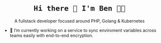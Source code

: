 <h1 align="center">
  <code>Hi there 👋 I'm Ben 👨‍💻</code>
</h1>

<p align="center">A fullstack developer focused around PHP, Golang & Kubernetes</p>

- 🔭 I’m currently working on a service to sync enviroment variables across teams easily with end-to-end encryption.

<!--
**mrbenosborne/mrbenosborne** is a ✨ _special_ ✨ repository because its `README.md` (this file) appears on your GitHub profile.

Here are some ideas to get you started:

- 🔭 I’m currently working on ...
- 🌱 I’m currently learning ...
- 👯 I’m looking to collaborate on ...
- 🤔 I’m looking for help with ...
- 💬 Ask me about ...
- 📫 How to reach me: ...
- 😄 Pronouns: ...
- ⚡ Fun fact: ...
-->
